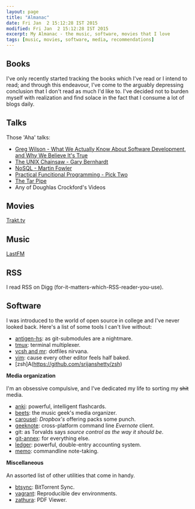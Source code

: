 ```yaml
---
layout: page
title: "Almanac"
date: Fri Jan  2 15:12:28 IST 2015
modified: Fri Jan  2 15:12:28 IST 2015
excerpt: My Almanac - the music, software, movies that I love
tags: [music, movies, software, media, recommendations]
---
```


## Books
I've only recently started tracking the books which I've read or I intend to read; and through this endeavour, I've come to the arguably depressing conclusion that I don't read as much I'd like to. I've decided not to burden myself with realization and find solace in the fact that I consume a lot of blogs daily.

## Talks
Those 'Aha' talks:

- [Greg Wilson - What We Actually Know About Software Development, and Why We Believe It's True](https://vimeo.com/9270320)
- [The UNIX Chainsaw - Gary Bernhardt](https://www.youtube.com/watch?v=ZQnyApKysg4)
- [NoSQL - Martin Fowler](https://www.youtube.com/watch?v=qI_g07C_Q5I)
- [Practical Funcitional Programming - Pick Two](https://www.youtube.com/watch?v=XcS-LdEBUkE)
- [The Tar Pipe](http://blog.extracheese.org/2010/05/the-tar-pipe.html)
- Any of Doughlas Crockford's Videos

## Movies
[Trakt.tv](http://trakt.tv/users/srijanshetty)

## Music
[LastFM](www.last.fm/user/srijanshetty/tracks)

## RSS
I read RSS on Digg (for-it-matters-which-RSS-reader-you-use).

## Software
I was introduced to the world of open source in college and I've never looked back.
Here's a list of some tools I can't live without:

- [antigen-hs](https://github.com/srijanshetty/antigen-hs): as git-submodules are a nightmare.
- [tmux](https://github.com/srijanshetty/vcsh-tmux): terminal multiplexer.
- [vcsh and mr](/technical/vcsh-mr-dotfiles-nirvana/): dotfiles nirvana.
- [vim](https://github.com/srijanshetty/vim-plug/): cause every other editor feels half baked.
- [zsh]A(https://github.com/srijanshetty/zsh)

**Media organization**<br/><br/>
I'm an obsessive compulsive, and I've dedicated my life to sorting my <strike>shit</strike>  media.

- [anki](http://ankisrs.net/): powerful, intelligent flashcards.
- [beets](beets.readthedocs.org): the music geek's media organizer.
- [carousel](https://carousel.dropbox.com/): *Dropbox's* offering packs some punch.
- [geeknote](http://www.geeknote.me/): cross-platform command line *Evernote* client.
- git: as Torvalds says *source control as the way it should be*.
- [git-annex](https://git-annex.branchable.com/): for everything else.
- [ledger](http://www.ledger-cli.org/): powerful, double-entry accounting system.
- [memo](http://www.getmemo.org/): commandline note-taking.

**Miscellaneous**<br/><br/>
An assorted list of other utilities that come in handy.

- [btsync](http://www.getsync.com/download): BitTorrent Sync.
- [vagrant](https://vagrantup.com): Reproducible dev environments.
- [zathura](https://pwmt.org/projects/zathura/): PDF Viewer.
